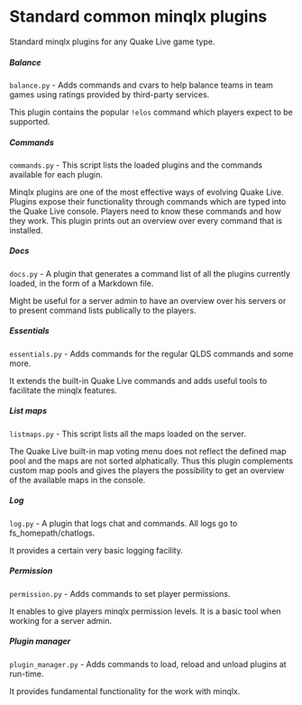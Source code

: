 # Standard common minqlx plugins

Standard minqlx plugins for any Quake Live game type.

##### Balance

`balance.py` - Adds commands and cvars to help balance teams in team games using ratings provided by third-party services.

This plugin contains the popular `!elos` command which players expect to be supported.

##### Commands

`commands.py` - This script lists the loaded plugins and the commands available for each plugin.

Minqlx plugins are one of the most effective ways of evolving Quake Live. Plugins expose their functionality through commands which are typed into the Quake Live console. Players need to know these commands and how they work. This plugin prints out an overview over every command that is installed.

##### Docs

`docs.py` - A plugin that generates a command list of all the plugins currently loaded, in the form of a Markdown file.

Might be useful for a server admin to have an overview over his servers or to present command lists publically to the players.

##### Essentials

`essentials.py` - Adds commands for the regular QLDS commands and some more.

It extends the built-in Quake Live commands and adds useful tools to facilitate the minqlx features.

##### List maps

`listmaps.py` - This script lists all the maps loaded on the server.

The Quake Live built-in map voting menu does not reflect the defined map pool and the maps are not sorted alphatically. Thus this plugin complements custom map pools and gives the players the possibility to get an overview of the available maps in the console.

##### Log

`log.py` - A plugin that logs chat and commands. All logs go to fs_homepath/chatlogs.

It provides a certain very basic logging facility.

##### Permission

`permission.py` - Adds commands to set player permissions.

It enables to give players minqlx permission levels. It is a basic tool when working for a server admin.

##### Plugin manager

`plugin_manager.py` - Adds commands to load, reload and unload plugins at run-time.

It provides fundamental functionality for the work with minqlx.

